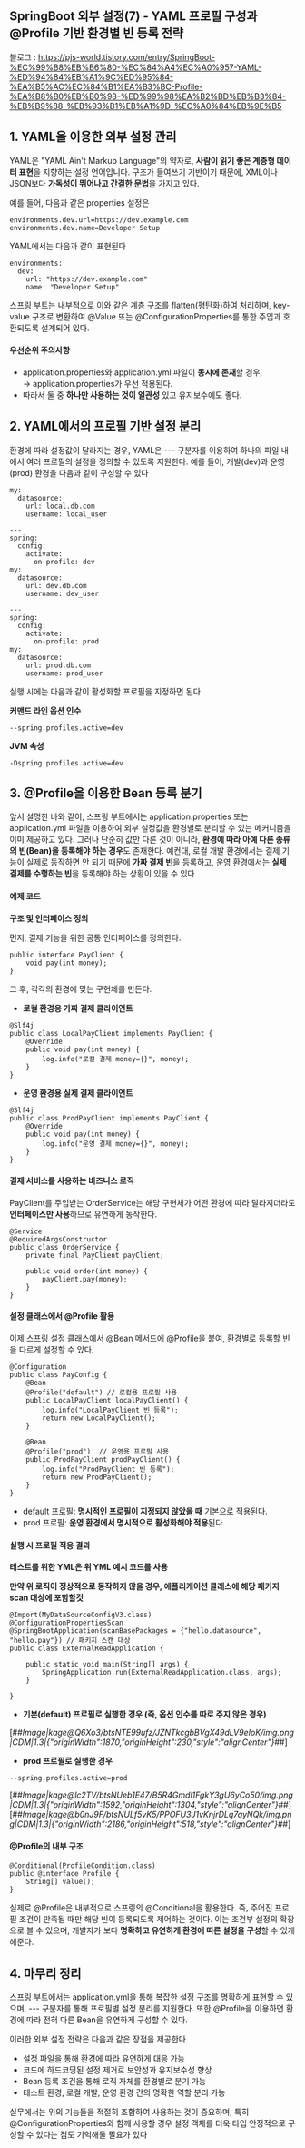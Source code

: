 ## SpringBoot 외부 설정(7) - YAML 프로필 구성과 @Profile 기반 환경별 빈 등록 전략

블로그 : https://pjs-world.tistory.com/entry/SpringBoot-%EC%99%B8%EB%B6%80-%EC%84%A4%EC%A0%957-YAML-%ED%94%84%EB%A1%9C%ED%95%84-%EA%B5%AC%EC%84%B1%EA%B3%BC-Profile-%EA%B8%B0%EB%B0%98-%ED%99%98%EA%B2%BD%EB%B3%84-%EB%B9%88-%EB%93%B1%EB%A1%9D-%EC%A0%84%EB%9E%B5

## 1\. YAML을 이용한 외부 설정 관리

YAML은 "YAML Ain't Markup Language"의 약자로, **사람이 읽기 좋은 계층형 데이터 표현**을 지향하는 설정 언어입니다. 구조가 들여쓰기 기반이기 때문에, XML이나 JSON보다 **가독성이 뛰어나고 간결한 문법**을 가지고 있다.

예를 들어, 다음과 같은 properties 설정은

```
environments.dev.url=https://dev.example.com
environments.dev.name=Developer Setup
```

YAML에서는 다음과 같이 표현된다

```
environments:
  dev:
    url: "https://dev.example.com"
    name: "Developer Setup"
```

스프링 부트는 내부적으로 이와 같은 계층 구조를 flatten(평탄화)하여 처리하며, key-value 구조로 변환하여 @Value 또는 @ConfigurationProperties를 통한 주입과 호환되도록 설계되어 있다.

#### **우선순위 주의사항**

-   application.properties와 application.yml 파일이 **동시에 존재**할 경우,  
    → application.properties가 우선 적용된다.
-   따라서 둘 중 **하나만 사용하는 것이 일관성** 있고 유지보수에도 좋다.

## 2\. YAML에서의 프로필 기반 설정 분리

환경에 따라 설정값이 달라지는 경우, YAML은 --- 구분자를 이용하여 하나의 파일 내에서 여러 프로필의 설정을 정의할 수 있도록 지원한다. 예를 들어, 개발(dev)과 운영(prod) 환경을 다음과 같이 구성할 수 있다

```
my:
  datasource:
    url: local.db.com
    username: local_user

---
spring:
  config:
    activate:
      on-profile: dev
my:
  datasource:
    url: dev.db.com
    username: dev_user

---
spring:
  config:
    activate:
      on-profile: prod
my:
  datasource:
    url: prod.db.com
    username: prod_user
```

실행 시에는 다음과 같이 활성화할 프로필을 지정하면 된다

**커맨드 라인 옵션 인수**

```
--spring.profiles.active=dev
```

**JVM 속성** 

```
-Dspring.profiles.active=dev
```

## 3\. @Profile을 이용한 Bean 등록 분기

앞서 설명한 바와 같이, 스프링 부트에서는 application.properties 또는 application.yml 파일을 이용하여 외부 설정값을 환경별로 분리할 수 있는 메커니즘을 이미 제공하고 있다. 그러나 단순히 값만 다른 것이 아니라, **환경에 따라 아예 다른 종류의 빈(Bean)을 등록해야 하는 경우**도 존재한다. 예컨대, 로컬 개발 환경에서는 결제 기능이 실제로 동작하면 안 되기 때문에 **가짜 결제 빈**을 등록하고, 운영 환경에서는 **실제 결제를 수행하는 빈**을 등록해야 하는 상황이 있을 수 있다

#### **예제 코드**

**구조 및 인터페이스 정의**

먼저, 결제 기능을 위한 공통 인터페이스를 정의한다.

```
public interface PayClient {
    void pay(int money);
}
```

그 후, 각각의 환경에 맞는 구현체를 만든다.

-   **로컬 환경용 가짜 결제 클라이언트**

```
@Slf4j
public class LocalPayClient implements PayClient {
    @Override
    public void pay(int money) {
        log.info("로컬 결제 money={}", money);
    }
}
```

-   **운영 환경용 실제 결제 클라이언트**

```
@Slf4j
public class ProdPayClient implements PayClient {
    @Override
    public void pay(int money) {
        log.info("운영 결제 money={}", money);
    }
}
```
#### **결제 서비스를 사용하는 비즈니스 로직**
PayClient를 주입받는 OrderService는 해당 구현체가 어떤 환경에 따라 달라지더라도 **인터페이스만 사용**하므로 유연하게 동작한다.
```
@Service
@RequiredArgsConstructor
public class OrderService {
    private final PayClient payClient;

    public void order(int money) {
        payClient.pay(money);
    }
}
```

#### **설정 클래스에서 @Profile 활용**

이제 스프링 설정 클래스에서 @Bean 메서드에 @Profile을 붙여, 환경별로 등록할 빈을 다르게 설정할 수 있다.

```
@Configuration
public class PayConfig {
    @Bean
    @Profile("default")	// 로컬용 프로필 사용
    public LocalPayClient localPayClient() {
        log.info("LocalPayClient 빈 등록");
        return new LocalPayClient();
    }

    @Bean
    @Profile("prod")  // 운영용 프로필 사용
    public ProdPayClient prodPayClient() {
        log.info("ProdPayClient 빈 등록");
        return new ProdPayClient();
    }
}
```

-   default 프로필: **명시적인 프로필이 지정되지 않았을 때** 기본으로 적용된다.
-   prod 프로필: **운영 환경에서 명시적으로 활성화해야 적용**된다.

#### **실행 시 프로필 적용 결과**

**테스트를 위한 YML은 위 YML 예시 코드를 사용**

**만약 위 로직이 정상적으로 동작하지 않을 경우, 애플리케이션 클래스에 해당 패키지 scan 대상에 포함할것**

```
@Import(MyDataSourceConfigV3.class)
@ConfigurationPropertiesScan
@SpringBootApplication(scanBasePackages = {"hello.datasource", "hello.pay"}) // 패키지 스캔 대상
public class ExternalReadApplication {

    public static void main(String[] args) {
        SpringApplication.run(ExternalReadApplication.class, args);
    }

}
```

-   **기본(default) 프로필로 실행한 경우 (즉, 옵션 인수를 따로 주지 않은 경우)**

[##_Image|kage@Q6Xo3/btsNTE99ufz/JZNTkcgbBVgX49dLV9eIoK/img.png|CDM|1.3|{"originWidth":1870,"originHeight":230,"style":"alignCenter"}_##]

-   **prod 프로필로 실행한 경우**

```
--spring.profiles.active=prod
```

[##_Image|kage@lc2TV/btsNUeb1E47/B5R4Gmdl1FgkY3gU6yCo50/img.png|CDM|1.3|{"originWidth":1592,"originHeight":1304,"style":"alignCenter"}_##][##_Image|kage@b0nJ9F/btsNULf5vK5/PPOFU3J1vKnjrDLq7ayNQk/img.png|CDM|1.3|{"originWidth":2186,"originHeight":518,"style":"alignCenter"}_##]

#### **@Profile의 내부 구조**

```
@Conditional(ProfileCondition.class)
public @interface Profile {
    String[] value();
}
```

실제로 @Profile은 내부적으로 스프링의 @Conditional을 활용한다. 즉, 주어진 프로필 조건이 만족될 때만 해당 빈이 등록되도록 제어하는 것이다. 이는 조건부 설정의 확장으로 볼 수 있으며, 개발자가 보다 **명확하고 유연하게 환경에 따른 설정을 구성**할 수 있게 해준다.

## 4\. 마무리 정리

스프링 부트에서는 application.yml을 통해 복잡한 설정 구조를 명확하게 표현할 수 있으며, --- 구분자를 통해 프로필별 설정 분리를 지원한다. 또한 @Profile을 이용하면 환경에 따라 전혀 다른 Bean을 유연하게 구성할 수 있다.

이러한 외부 설정 전략은 다음과 같은 장점을 제공한다

-   설정 파일을 통해 환경에 따라 유연하게 대응 가능
-   코드에 하드코딩된 설정 제거로 보안성과 유지보수성 향상
-   Bean 등록 조건을 통해 로직 자체를 환경별로 분기 가능
-   테스트 환경, 로컬 개발, 운영 환경 간의 명확한 역할 분리 가능

실무에서는 위의 기능들을 적절히 조합하여 사용하는 것이 중요하며, 특히 @ConfigurationProperties와 함께 사용할 경우 설정 객체를 더욱 타입 안정적으로 구성할 수 있다는 점도 기억해둘 필요가 있다
